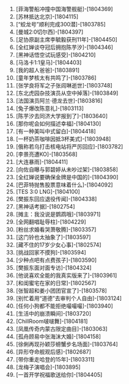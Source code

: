 
1. [菲海警船冲撞中国海警舰艇]-[1804369]
1. [苏林抵达北京]-[1804115]
1. [“蛟龙号”顺利完成300潜]-[1803785]
1. [曼城2:0切尔西]-[1804397]
1. [足协原副主席李毓毅获刑11年]-[1804450]
1. [全红婵谈夺冠后拥抱陈芋汐]-[1804346]
1. [黑神话悟空试玩感受]-[1804210]
1. [马洛卡1:1皇马]-[1804403]
1. [我的超人爸爸]-[1803891]
1. [童年梦核太有共鸣了]-[1803786]
1. [张学良将军之子张闾琳逝世]-[1803748]
1. [东北虎园杂技演员从空中掉落]-[1803849]
1. [法国演员阿兰·德龙去世]-[1803816]
1. [兔子爆改陈意礼]-[1803113]
1. [陈芋汐去同济大学报到了]-[1803640]
1. [那你呢会如何描述幸福]-[1804130]
1. [有一种美叫中式留白]-[1804418]
1. [一杯奶茶咖啡因抵3杯美式]-[1803948]
1. [俄称若乌打击核电站将严厉回应]-[1803782]
1. [李景亮遭KO]-[1803568]
1. [大连暴雨]-[1804411]
1. [向佐自曝与郭碧婷从未吵过架]-[1803858]
1. [全红婵说要确保金牌是中国的]-[1804390]
1. [巴菲特抛售股票意味着什么]-[1804092]
1. [TES 3:0 LNG]-[1804100]
1. [樊振东回应退役传闻]-[1804338]
1. [黑神话考据]-[1802754]
1. [摊主：我没说是鹦鹉哦]-[1803971]
1. [全网翻唱耻辱柱]-[1804229]
1. [粉丝求婚看哭萧敬腾]-[1803357]
1. [这门铃也太抽象了]-[1803597]
1. [藏不住的17岁少女心事]-[1802574]
1. [挑战回家不摸狗]-[1803594]
1. [少种点吧有点费孩子]-[1803590]
1. [樊振东面对面专访]-[1804324]
1. [他说喜欢全能的我真实版来了]-[1803961]
1. [和闺蜜宅在家的日常]-[1802567]
1. [张智超和姜小团团官宣了]-[1803578]
1. [别忙着用“道德”去审判个人自由]-[1803124]
1. [任何小狗都不能拒绝嘬嘬嘬]-[1803940]
1. [生活中的崩溃瞬间]-[1803720]
1. [ChillRoom啵啵舞]-[1804181]
1. [凤凰传奇内蒙古限定曲目]-[1803063]
1. [孤舟顾易中张海沫大婚]-[1804158]
1. [徐俐再现孙颖莎螃蟹步名场面]-[1803764]
1. [异形夺命舰观后感]-[1802687]
1. [带你重走哈登的15年]-[1803311]
1. [龙梅子演唱会]-[1803895]
1. [一首开学祝福歌送给你]-[1804405]